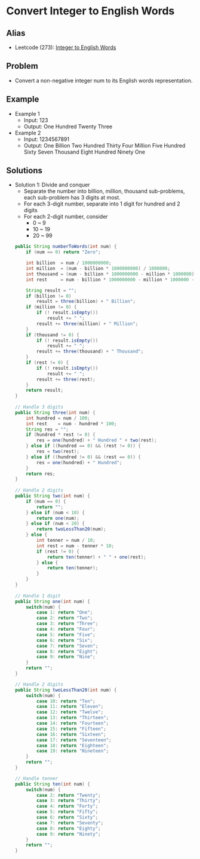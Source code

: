 # Convert Integer to English Words

## Alias
- Leetcode (273): [Integer to English Words](https://leetcode.com/problems/task-scheduler/)

## Problem
- Convert a non-negative integer num to its English words representation.

## Example
- Example 1
   - Input: 123
   - Output: One Hundred Twenty Three
- Example 2
   - Input: 1234567891
   - Output: One Billion Two Hundred Thirty Four Million Five Hundred Sixty Seven Thousand Eight Hundred Ninety One

## Solutions
- Solution 1: Divide and conquer
   - Separate the number into billion, million, thousand sub-problems, each sub-problem has 3 digits at most.
   - For each 3-digit number, separate into 1 digit for hundred and 2 digits
   - For each 2-digit number, consider
      - 0 ~ 9
      - 10 ~ 19
      - 20 ~ 99
  ```java
  public String numberToWords(int num) {
      if (num == 0) return "Zero";

      int billion  = num / 1000000000;
      int million  = (num - billion * 1000000000) / 1000000;
      int thousand = (num - billion * 1000000000 - million * 1000000) / 1000;
      int rest     = num - billion * 1000000000 - million * 1000000 - thousand * 1000;

      String result = "";
      if (billion != 0)
          result = three(billion) + " Billion";
      if (million != 0) {
          if (! result.isEmpty())
              result += " ";
          result += three(million) + " Million";
      }
      if (thousand != 0) {
          if (! result.isEmpty())
              result += " ";
          result += three(thousand) + " Thousand";
      }
      if (rest != 0) {
          if (! result.isEmpty())
              result += " ";
          result += three(rest);
      }
      return result;
  }
    
  // Handle 3 digits
  public String three(int num) {
      int hundred = num / 100;
      int rest    = num - hundred * 100;
      String res = "";
      if (hundred * rest != 0) {
          res = one(hundred) + " Hundred " + two(rest);
      } else if ((hundred == 0) && (rest != 0)) {
          res = two(rest);
      } else if ((hundred != 0) && (rest == 0)) {
          res = one(hundred) + " Hundred";
      }
      return res;
  }
    
  // Handle 2 digits
  public String two(int num) {
      if (num == 0) {
          return "";
      } else if (num < 10) {                         
          return one(num);
      } else if (num < 20) {
          return twoLessThan20(num);
      } else {
          int tenner = num / 10;
          int rest = num - tenner * 10;
          if (rest != 0) {
              return ten(tenner) + " " + one(rest);
          } else {
              return ten(tenner);
          }
      }
  }
    
  // Handle 1 digit
  public String one(int num) {
      switch(num) {
          case 1: return "One";
          case 2: return "Two";
          case 3: return "Three";
          case 4: return "Four";
          case 5: return "Five";
          case 6: return "Six";
          case 7: return "Seven";
          case 8: return "Eight";
          case 9: return "Nine";
      }
      return "";
  }

  // Handle 2 digits
  public String twoLessThan20(int num) {
      switch(num) {
          case 10: return "Ten";
          case 11: return "Eleven";
          case 12: return "Twelve";
          case 13: return "Thirteen";
          case 14: return "Fourteen";
          case 15: return "Fifteen";
          case 16: return "Sixteen";
          case 17: return "Seventeen";
          case 18: return "Eighteen";
          case 19: return "Nineteen";
      }
      return "";
  }

  // Handle tenner
  public String ten(int num) {
      switch(num) {
          case 2: return "Twenty";
          case 3: return "Thirty";
          case 4: return "Forty";
          case 5: return "Fifty";
          case 6: return "Sixty";
          case 7: return "Seventy";
          case 8: return "Eighty";
          case 9: return "Ninety";
      }
      return "";
  }    
  ```
